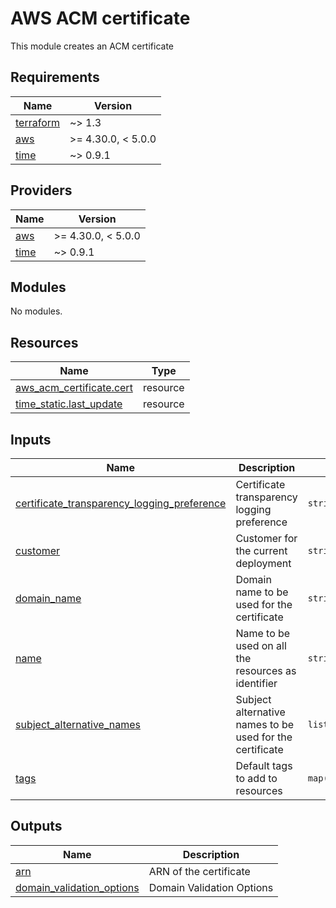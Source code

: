 # AWS ACM certificate

This module creates an ACM certificate
<!-- BEGIN_TF_DOCS -->
## Requirements

| Name | Version |
|------|---------|
| <a name="requirement_terraform"></a> [terraform](#requirement\_terraform) | ~> 1.3 |
| <a name="requirement_aws"></a> [aws](#requirement\_aws) | >= 4.30.0, < 5.0.0 |
| <a name="requirement_time"></a> [time](#requirement\_time) | ~> 0.9.1 |

## Providers

| Name | Version |
|------|---------|
| <a name="provider_aws"></a> [aws](#provider\_aws) | >= 4.30.0, < 5.0.0 |
| <a name="provider_time"></a> [time](#provider\_time) | ~> 0.9.1 |

## Modules

No modules.

## Resources

| Name | Type |
|------|------|
| [aws_acm_certificate.cert](https://registry.terraform.io/providers/hashicorp/aws/latest/docs/resources/acm_certificate) | resource |
| [time_static.last_update](https://registry.terraform.io/providers/hashicorp/time/latest/docs/resources/static) | resource |

## Inputs

| Name | Description | Type | Default | Required |
|------|-------------|------|---------|:--------:|
| <a name="input_certificate_transparency_logging_preference"></a> [certificate\_transparency\_logging\_preference](#input\_certificate\_transparency\_logging\_preference) | Certificate transparency logging preference | `string` | `"ENABLED"` | no |
| <a name="input_customer"></a> [customer](#input\_customer) | Customer for the current deployment | `string` | `""` | no |
| <a name="input_domain_name"></a> [domain\_name](#input\_domain\_name) | Domain name to be used for the certificate | `string` | n/a | yes |
| <a name="input_name"></a> [name](#input\_name) | Name to be used on all the resources as identifier | `string` | n/a | yes |
| <a name="input_subject_alternative_names"></a> [subject\_alternative\_names](#input\_subject\_alternative\_names) | Subject alternative names to be used for the certificate | `list(string)` | `[]` | no |
| <a name="input_tags"></a> [tags](#input\_tags) | Default tags to add to resources | `map(any)` | `{}` | no |

## Outputs

| Name | Description |
|------|-------------|
| <a name="output_arn"></a> [arn](#output\_arn) | ARN of the certificate |
| <a name="output_domain_validation_options"></a> [domain\_validation\_options](#output\_domain\_validation\_options) | Domain Validation Options |
<!-- END_TF_DOCS -->
